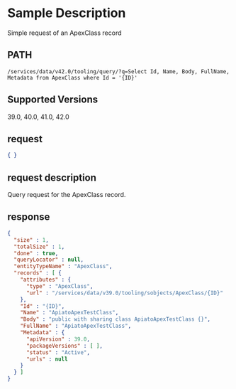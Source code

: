# Sample Description
Simple request of an ApexClass record

## PATH
```
/services/data/v42.0/tooling/query/?q=Select Id, Name, Body, FullName, Metadata from ApexClass where Id = '{ID}'
```
## Supported Versions
39.0, 40.0, 41.0, 42.0

## request
```json
{ }
```

## request description
Query request for the ApexClass record.

## response
```json
{
  "size" : 1,
  "totalSize" : 1,
  "done" : true,
  "queryLocator" : null,
  "entityTypeName" : "ApexClass",
  "records" : [ {
    "attributes" : {
      "type" : "ApexClass",
      "url" : "/services/data/v39.0/tooling/sobjects/ApexClass/{ID}"
    },
    "Id" : "{ID}",
    "Name" : "ApiatoApexTestClass",
    "Body" : "public with sharing class ApiatoApexTestClass {}",
    "FullName" : "ApiatoApexTestClass",
    "Metadata" : {
      "apiVersion" : 39.0,
      "packageVersions" : [ ],
      "status" : "Active",
      "urls" : null
    }
  } ]
}
```
